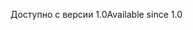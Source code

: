 <span data-ttu-id="ee1e5-101">Доступно с версии 1.0</span><span class="sxs-lookup"><span data-stu-id="ee1e5-101">Available since 1.0</span></span>